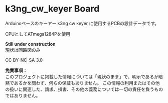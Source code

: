 # k3ng_cw_keyer Board

Arduinoベースのキーヤー k3ng cw keyer に使用するPCBの設計データです。

CPUとしてATmega1284Pを使用

**Still under construction**  
現状は回路図のみ

CC BY-NC-SA 3.0

**免責事項：**  
このプロジェクトに掲載した情報については「現状のまま」で、明示であるか暗黙であるかを問わず、何らの保証もありません。
この情報の利用またはその他の扱いに関連した、請求、損害、その他の義務については一切の責任を負うものではありません。
